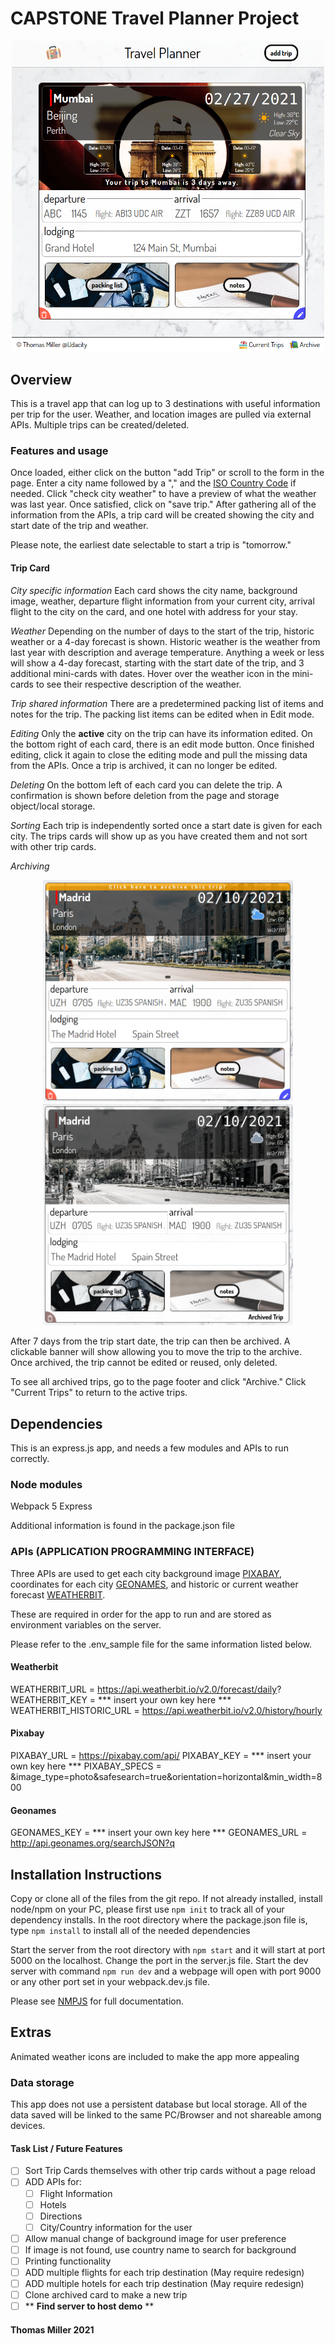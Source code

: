 # CAPSTONE Travel Planner Project

<p align="center"><img src="capstone.png" width="500"></p>

## Overview

This is a travel app that can log up to 3 destinations with useful information per trip for the user. Weather, and location images are pulled via external APIs. Multiple trips can be created/deleted.

### Features and usage

Once loaded, either click on the button "add Trip" or scroll to the form in the page. Enter a city name followed by a "," and the [ISO Country Code](https://www.wikiwand.com/en/List_of_ISO_3166_country_codes) if needed. Click "check city weather" to have a preview of what the weather was last year. Once satisfied, click on "save trip." After gathering all of the information from the APIs, a trip card will be created showing the city and start date of the trip and weather.

Please note, the earliest date selectable to start a trip is "tomorrow."

#### Trip Card

*City specific information*
Each card shows the city name, background image, weather, departure flight information from your current city, arrival flight to the city on the card, and one hotel with address for your stay.

*Weather*
Depending on the number of days to the start of the trip, historic weather or a 4-day forecast is shown. Historic weather is the weather from last year with description and average temperature.
Anything a week or less will show a 4-day forecast, starting with the start date of the trip, and 3 additional mini-cards with dates. Hover over the weather icon in the mini-cards to see their respective description of the weather.

*Trip shared information*
There are a predetermined packing list of items and notes for the trip. The packing list items can be edited when in Edit mode.

*Editing*
Only the **active** city on the trip can have its information edited. On the bottom right of each card, there is an edit mode button. Once finished editing, click it again to close the editing mode and pull the missing data from the APIs. Once a trip is archived, it can no longer be edited.

*Deleting*
On the bottom left of each card you can delete the trip. A confirmation is shown before deletion from the page and storage object/local storage.

*Sorting*
Each trip is independently sorted once a start date is given for each city. The trips cards will show up as you have created them and not sort with other trip cards.

*Archiving*

<p align="center"><img src="toArchive.png" width="400">                <img src="archived.png" width="400"></p>

After 7 days from the trip start date, the trip can then be archived. A clickable banner will show allowing you to move the trip to the archive. Once archived, the trip cannot be edited or reused, only deleted. 

To see all archived trips, go to the page footer and click "Archive." Click "Current Trips" to return to the active trips.

## Dependencies

This is an express.js app, and needs a few modules and APIs to run correctly.

### Node modules

Webpack 5
Express

Additional information is found in the package.json file

### APIs (APPLICATION PROGRAMMING INTERFACE)

Three APIs are used to get each city background image [PIXABAY](https://pixabay.com/api), coordinates for each city [GEONAMES](http://api.geonames.org/), and historic or current weather forecast [WEATHERBIT](https://www.weatherbit.io/).

These are required in order for the app to run and are stored as environment variables on the server.

Please refer to the .env_sample file for the same information listed below.

#### Weatherbit

WEATHERBIT_URL = https://api.weatherbit.io/v2.0/forecast/daily?
WEATHERBIT_KEY = *** insert your own key here ***
WEATHERBIT_HISTORIC_URL = https://api.weatherbit.io/v2.0/history/hourly

#### Pixabay

PIXABAY_URL = https://pixabay.com/api/
PIXABAY_KEY = *** insert your own key here ***
PIXABAY_SPECS = &image_type=photo&safesearch=true&orientation=horizontal&min_width=800


#### Geonames

GEONAMES_KEY = *** insert your own key here ***
GEONAMES_URL = http://api.geonames.org/searchJSON?q


## Installation Instructions

Copy or clone all of the files from the git repo.
If not already installed, install node/npm on your PC, please first use `npm init` to track all of your dependency installs. 
In the root directory where the package.json file is, type `npm install` to install all of the needed dependencies

Start the server from the root directory with `npm start` and it will start at port 5000 on the localhost. Change the port in the server.js file.
Start the dev server with command `npm run dev` and a webpage will open with port 9000 or any other port set in your webpack.dev.js file.

Please see [NMPJS](https://www.npmjs.com/) for full documentation.

## Extras

Animated weather icons are included to make the app more appealing

### Data storage

This app does not use a persistent database but local storage. All of the data saved will be linked to the same PC/Browser and not shareable among devices.


#### Task List / Future Features

- [ ] Sort Trip Cards themselves with other trip cards without a page reload
- [ ] ADD APIs for: 
  - [ ] Flight Information
  - [ ] Hotels
  - [ ] Directions
  - [ ] City/Country information for the user
- [ ] Allow manual change of background image for user preference
- [ ] If image is not found, use country name to search for background
- [ ] Printing functionality
- [ ] ADD multiple flights for each trip destination (May require redesign)
- [ ] ADD multiple hotels for each trip destination (May require redesign)
- [ ] Clone archived card to make a new trip
- [ ] ** **Find server to host demo** **

#### Thomas Miller 2021